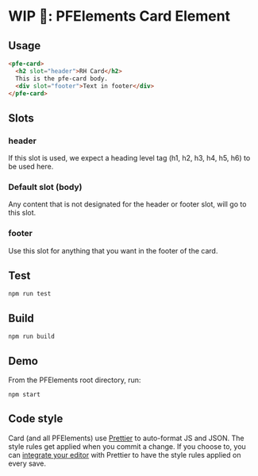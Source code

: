 # WIP 🐣: PFElements Card Element

## Usage

```html
<pfe-card>
  <h2 slot="header">RH Card</h2>
  This is the pfe-card body.
  <div slot="footer">Text in footer</div>
</pfe-card>
```

## Slots

### header
If this slot is used, we expect a heading level tag (h1, h2, h3, h4, h5, h6) to
be used here.

### Default slot (body)
Any content that is not designated for the header or footer slot, will go to this slot.

### footer
Use this slot for anything that you want in the footer of the card.

## Test

    npm run test

## Build

    npm run build

## Demo

From the PFElements root directory, run:

    npm start

## Code style

Card (and all PFElements) use [Prettier][prettier] to auto-format JS and JSON. The style rules get applied when you commit a change. If you choose to, you can [integrate your editor][prettier-ed] with Prettier to have the style rules applied on every save.

[prettier]: https://github.com/prettier/prettier/
[prettier-ed]: https://prettier.io/docs/en/editors.html
[web-component-tester]: https://github.com/Polymer/web-component-tester
